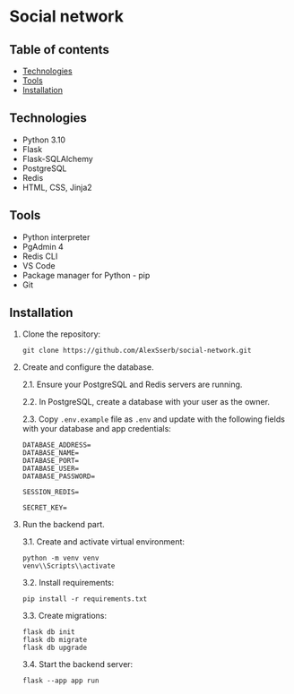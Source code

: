# Social network

## Table of contents
* [Technologies](#technologies)
* [Tools](#tools)
* [Installation](#installation)

<a name="technologies"></a>
## Technologies
* Python 3.10
* Flask
* Flask-SQLAlchemy
* PostgreSQL
* Redis
* HTML, CSS, Jinja2

<a name="tools"></a>
## Tools
* Python interpreter
* PgAdmin 4
* Redis CLI
* VS Code
* Package manager for Python - pip
* Git


<a name="installation"></a>
## Installation
1. Clone the repository:
    ```commandline
    git clone https://github.com/AlexSserb/social-network.git
    ```
2. Create and configure the database.

    2.1. Ensure your PostgreSQL and Redis servers are running.

    2.2. In PostgreSQL, create a database with your user as the owner.

    2.3. Copy `.env.example` file as `.env` and update with the following fields with your database and app credentials:
    ```
    DATABASE_ADDRESS=
    DATABASE_NAME=
    DATABASE_PORT=
    DATABASE_USER=
    DATABASE_PASSWORD=

    SESSION_REDIS=

    SECRET_KEY=
    ```

3. Run the backend part.

    3.1. Create and activate virtual environment:
    ```commandline
    python -m venv venv 
    venv\\Scripts\\activate
    ```
    3.2. Install requirements:
    ```commandline
    pip install -r requirements.txt 
    ```
    3.3. Create migrations:
    ```commandline
    flask db init 
    flask db migrate
    flask db upgrade
    ```
    3.4. Start the backend server:
    ```commandline
    flask --app app run
    ```
